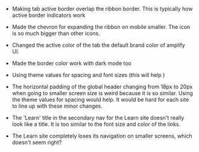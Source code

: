 - Making tab active border overlap the ribbon border. This is typically how active border indicators work
- Made the chevron for expanding the ribbon on mobile smaller. The icon is so much bigger than other icons.
- Changed the active color of the tab the default brand color of amplify UI.
- Made the border color work with dark mode too

- Using theme values for spacing and font sizes (this will help )
- The horizontal padding of the global header changing from 18px to 20px when going to smaller screen size is weird because it is so similar. Using the theme values for spacing would help. It would be hard for each site to line up with these minor changes.

- The 'Learn' title in the secondary nav for the Learn site doesn't really look like a title. It is too similar to the font size and color of the links.
- The Learn site completely loses its navigation on smaller screens, which doesn't seem right?
